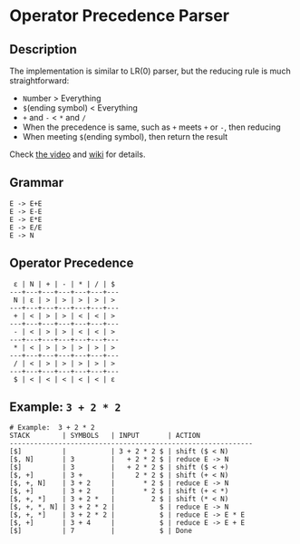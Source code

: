 # Operator Precedence Parser

## Description

The implementation is similar to LR(0) parser, but the reducing rule is much straightforward:
- `N`umber > Everything
- `$`(ending symbol) < Everything
- `+` and `-` < `*` and `/`
- When the precedence is same, such as `+` meets `+` or `-`, then reducing
- When meeting `$`(ending symbol), then return the result

Check [the video](https://www.youtube.com/watch?v=n5UWAaw_byw&list=PLEbnTDJUr_IcPtUXFy2b1sGRPsLFMghhS&index=9) and [wiki](https://en.wikipedia.org/wiki/Operator-precedence_parser) for details.

## Grammar
```
E -> E+E
E -> E-E
E -> E*E
E -> E/E
E -> N
```

## Operator Precedence
```
 ε | N | + | - | * | / | $
---+---+---+---+---+---+---
 N | ε | > | > | > | > | >
---+---+---+---+---+---+---
 + | < | > | > | < | < | >
---+---+---+---+---+---+---
 - | < | > | > | < | < | >
---+---+---+---+---+---+---
 * | < | > | > | > | > | >
---+---+---+---+---+---+---
 / | < | > | > | > | > | >
---+---+---+---+---+---+---
 $ | < | < | < | < | < | ε
```

## Example:  `3 + 2 * 2`
```
# Example:  3 + 2 * 2
STACK        | SYMBOLS   | INPUT       | ACTION
------------------------------------------------------------
[$]          |           | 3 + 2 * 2 $ | shift ($ < N)
[$, N]       | 3         |   + 2 * 2 $ | reduce E -> N
[$]          | 3         |   + 2 * 2 $ | shift ($ < +)
[$, +]       | 3 +       |     2 * 2 $ | shift (+ < N)
[$, +, N]    | 3 + 2     |       * 2 $ | reduce E -> N
[$, +]       | 3 + 2     |       * 2 $ | shift (+ < *)
[$, +, *]    | 3 + 2 *   |         2 $ | shift (* < N)
[$, +, *, N] | 3 + 2 * 2 |           $ | reduce E -> N
[$, +, *]    | 3 + 2 * 2 |           $ | reduce E -> E * E
[$, +]       | 3 + 4     |           $ | reduce E -> E + E
[$]          | 7         |           $ | Done
```
